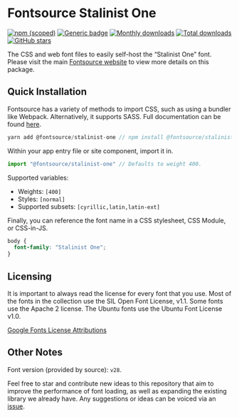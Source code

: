 # Fontsource Stalinist One

[![npm (scoped)](https://img.shields.io/npm/v/@fontsource/stalinist-one?color=brightgreen)](https://www.npmjs.com/package/@fontsource/stalinist-one) [![Generic badge](https://img.shields.io/badge/fontsource-passing-brightgreen)](https://github.com/fontsource/fontsource) [![Monthly downloads](https://badgen.net/npm/dm/@fontsource/stalinist-one)](https://github.com/fontsource/fontsource) [![Total downloads](https://badgen.net/npm/dt/@fontsource/stalinist-one)](https://github.com/fontsource/fontsource) [![GitHub stars](https://img.shields.io/github/stars/fontsource/fontsource.svg?style=social&label=Star)](https://github.com/fontsource/fontsource/stargazers)

The CSS and web font files to easily self-host the “Stalinist One” font. Please visit the main [Fontsource website](https://fontsource.org/fonts/stalinist-one) to view more details on this package.

## Quick Installation

Fontsource has a variety of methods to import CSS, such as using a bundler like Webpack. Alternatively, it supports SASS. Full documentation can be found [here](https://fontsource.org/docs/introduction).

```javascript
yarn add @fontsource/stalinist-one // npm install @fontsource/stalinist-one
```

Within your app entry file or site component, import it in.

```javascript
import "@fontsource/stalinist-one" // Defaults to weight 400.
```

Supported variables:

- Weights: `[400]`
- Styles: `[normal]`
- Supported subsets: `[cyrillic,latin,latin-ext]`

Finally, you can reference the font name in a CSS stylesheet, CSS Module, or CSS-in-JS.

```css
body {
  font-family: "Stalinist One";
}
```

## Licensing

It is important to always read the license for every font that you use.
Most of the fonts in the collection use the SIL Open Font License, v1.1. Some fonts use the Apache 2 license. The Ubuntu fonts use the Ubuntu Font License v1.0.

[Google Fonts License Attributions](https://fonts.google.com/attribution)

## Other Notes

Font version (provided by source): `v28`.

Feel free to star and contribute new ideas to this repository that aim to improve the performance of font loading, as well as expanding the existing library we already have. Any suggestions or ideas can be voiced via an [issue](https://github.com/fontsource/fontsource/issues).
